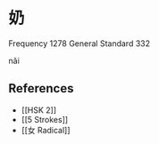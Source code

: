 # 奶
Frequency 1278
General Standard 332

nǎi


## References
- [[HSK 2]]
- [[5 Strokes]]
- [[女 Radical]]